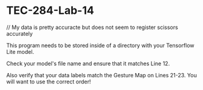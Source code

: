 # TEC-284-Lab-14

// My data is pretty accuracte but does not seem to register scissors accurately

  This program needs to be stored inside of a directory with your Tensorflow Lite model.
  
  Check your model's file name and ensure that it matches Line 12. 
  
  Also verify that your data labels match the Gesture Map on Lines 21-23. You will want to use the correct order! 
